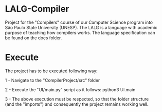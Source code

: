 # LALG-Compiler
Project for the "Compilers" course of our Computer Science program into São Paulo State University (UNESP). The LALG is a language with academic purpose of teaching how compilers works. The language specification can be found on the docs folder.


# Execute
The project has to be executed following way:

1 - Navigate to the "CompilerProject/src" folder

2 - Execute the "UI/main.py" script as it follows: python3 UI.main

3 - The above execution must be respected, so that the folder structure (and the "imports") and consequently the project remains working well.
 
